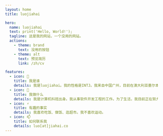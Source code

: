 ```yaml
---
layout: home
title: luojiahai

hero:
  name: luojiahai
  text: print('Hello, World!');
  tagline: 这是我的网站，一个没用的网站。
  actions:
    - theme: brand
      text: 没用的按钮
    - theme: alt
      text: 预览简历
      link: /zh/cv

features:
  - icon: 🤔
    title: 我是谁
    details: 我是luojiahai。我的性格是INTJ。我来自中国广州，目前在澳大利亚墨尔本。
  - icon: 🔭
    title: 我做什么
    details: 我是计算机科班出身。我从事软件开发工程的工作。为了生活，我目前正在努力工作赚钱。
  - icon: ⚡
    title: 有趣的事实
    details: 我喜欢吃饭、做饭、逛超市。我不喜欢运动。
  - icon: 📫
    title: 如何联系我
    details: luo[at]jiahai.co
---
```

